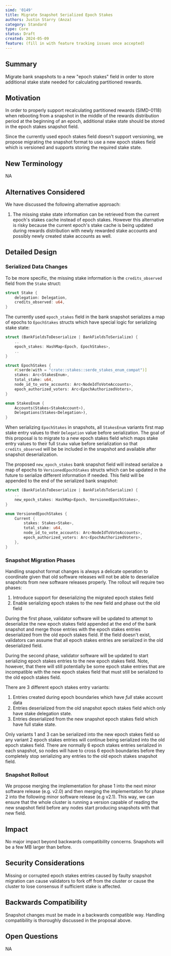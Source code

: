 ```yaml
---
simd: '0149'
title: Migrate Snapshot Serialized Epoch Stakes
authors: Justin Starry (Anza)
category: Standard
type: Core
status: Draft
created: 2024-05-09
feature: (fill in with feature tracking issues once accepted)
---
```


## Summary

Migrate bank snapshots to a new "epoch stakes" field in order to store
additional stake state needed for calculating partitioned rewards.

## Motivation

In order to properly support recalculating partitioned rewards (SIMD-0118)
when rebooting from a snapshot in the middle of the rewards distribution
period at the beginning of an epoch, additional stake state should be
stored in the epoch stakes snapshot field.

Since the currently used epoch stakes field doesn't support versioning, we
propose migrating the snapshot format to use a new epoch stakes field which is
versioned and supports storing the required stake state.

## New Terminology

NA

## Alternatives Considered

We have discussed the following alternative approach:

1. The missing stake state information can be retrieved from the current epoch's
stakes cache instead of epoch stakes. However this alternative is risky because
the current epoch's stake cache is being updated during rewards distribution with
newly rewarded stake accounts and possibly newly created stake accounts as well.

## Detailed Design

### Serialized Data Changes

To be more specific, the missing stake information is the `credits_observed`
field from the `Stake` struct:

```rust
struct Stake {
    delegation: Delegation,
    credits_observed: u64,
}
```

The currently used `epoch_stakes` field in the bank snapshot serializes a map of
epochs to `EpochStakes` structs which have special logic for serializing stake
state:

```rust
struct (BankFieldsToDeserialize | BankFieldsToSerialize) {
    ..
    epoch_stakes: HashMap<Epoch, EpochStakes>,
    ..
}

struct EpochStakes {
    #[serde(with = "crate::stakes::serde_stakes_enum_compat")]
    stakes: Arc<StakesEnum>,
    total_stake: u64,
    node_id_to_vote_accounts: Arc<NodeIdToVoteAccounts>,
    epoch_authorized_voters: Arc<EpochAuthorizedVoters>,
}

enum StakesEnum {
    Accounts(Stakes<StakeAccount>),
    Delegations(Stakes<Delegation>),
}
```

When serializing `EpochStakes` in snapshots, all `StakesEnum` variants first map
stake entry values to their `Delegation` value before serialization. The goal of
this proposal is to migrate to a new epoch stakes field which maps stake entry
values to their full `Stake` value before serialization so that
`credits_observed` will be be included in the snapshot and available after
snapshot deserialization.

The proposed `new_epoch_stakes` bank snapshot field will instead serialize a map
of epochs to `VersionedEpochStakes` structs which can be updated in the future
to serialize different information if needed. This field will be appended to the
end of the serialized bank snapshot:

```rust
struct (BankFieldsToDeserialize | BankFieldsToSerialize) {
    ..
    new_epoch_stakes: HashMap<Epoch, VersionedEpochStakes>,
}

enum VersionedEpochStakes {
    Current {
        stakes: Stakes<Stake>,
        total_stake: u64,
        node_id_to_vote_accounts: Arc<NodeIdToVoteAccounts>,
        epoch_authorized_voters: Arc<EpochAuthorizedVoters>,
    },
}
```

### Snapshot Migration Phases

Handling snapshot format changes is always a delicate operation to coordinate
given that old software releases will not be able to deserialize snapshots from
new software releases properly. The rollout will require two phases:

1. Introduce support for deserializing the migrated epoch stakes field 
2. Enable serializing epoch stakes to the new field and phase out the old field

During the first phase, validator software will be updated to attempt to
deserialize the new epoch stakes field appended at the end of the bank snapshot
and merge those entries with the epoch stakes entries deserialized from the old
epoch stakes field. If the field doesn't exist, validators can assume that all
epoch stakes entries are serialized in the old deserialized field.

During the second phase, validator software will be updated to start serializing
epoch stakes entries to the new epoch stakes field. Note, however, that there
will still potentially be some epoch stake entries that are incompatible with
the new epoch stakes field that must still be serialized to the old epoch stakes
field.

There are 3 different epoch stakes entry variants:

1. Entries created during epoch boundaries which have _full_ stake account data
2. Entries deserialized from the old snapshot epoch stakes field which only have
    stake delegation state.
3. Entries deserialized from the new snapshot epoch stakes field which have full
    stake state.

Only variants 1 and 3 can be serialized into the new epoch stakes field so any
variant 2 epoch stakes entries will continue being serialized into the old epoch
stakes field. There are normally 6 epoch stakes entries serialized in each
snapshot, so nodes will have to cross 6 epoch boundaries before they completely
stop serializing any entries to the old epoch stakes snapshot field.

### Snapshot Rollout

We propose merging the implementation for phase 1 into the next minor software
release (e.g. v2.0) and then merging the implementation for phase 2 into the
following minor software release (e.g v2.1).  This way, we can ensure that the
whole cluster is running a version capable of reading the new snapshot field
before any nodes start producing snapshots with that new field.

## Impact

No major impact beyond backwards compatibility concerns. Snapshots will
be a few MB larger than before.

## Security Considerations

Missing or corrupted epoch stakes entries caused by faulty snapshot migration
can cause validators to fork off from the cluster or cause the cluster to lose
consensus if sufficient stake is affected.

## Backwards Compatibility

Snapshot changes must be made in a backwards compatible way. Handling
compatibility is thoroughly discussed in the proposal above.

## Open Questions

NA
